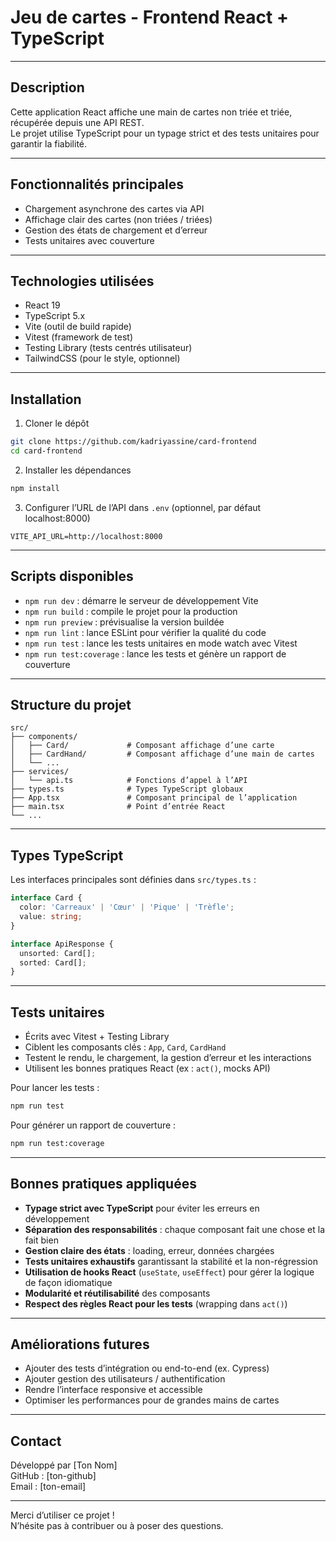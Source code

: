 
# Jeu de cartes - Frontend React + TypeScript

---

## Description

Cette application React affiche une main de cartes non triée et triée, récupérée depuis une API REST.  
Le projet utilise TypeScript pour un typage strict et des tests unitaires pour garantir la fiabilité.

---

## Fonctionnalités principales

- Chargement asynchrone des cartes via API
- Affichage clair des cartes (non triées / triées)
- Gestion des états de chargement et d’erreur
- Tests unitaires avec couverture

---

## Technologies utilisées

- React 19
- TypeScript 5.x
- Vite (outil de build rapide)
- Vitest (framework de test)
- Testing Library (tests centrés utilisateur)
- TailwindCSS (pour le style, optionnel)

---

## Installation

1. Cloner le dépôt
```bash
git clone https://github.com/kadriyassine/card-frontend
cd card-frontend
```

2. Installer les dépendances
```bash
npm install
```

3. Configurer l’URL de l’API dans `.env` (optionnel, par défaut localhost:8000)
```
VITE_API_URL=http://localhost:8000
```

---

## Scripts disponibles

- `npm run dev` : démarre le serveur de développement Vite
- `npm run build` : compile le projet pour la production
- `npm run preview` : prévisualise la version buildée
- `npm run lint` : lance ESLint pour vérifier la qualité du code
- `npm run test` : lance les tests unitaires en mode watch avec Vitest
- `npm run test:coverage` : lance les tests et génère un rapport de couverture

---

## Structure du projet

```
src/
├── components/
│   ├── Card/             # Composant affichage d’une carte
│   ├── CardHand/         # Composant affichage d’une main de cartes
│   └── ...
├── services/
│   └── api.ts            # Fonctions d’appel à l’API
├── types.ts              # Types TypeScript globaux
├── App.tsx               # Composant principal de l’application
├── main.tsx              # Point d’entrée React
└── ...
```

---

## Types TypeScript

Les interfaces principales sont définies dans `src/types.ts` :

```ts
interface Card {
  color: 'Carreaux' | 'Cœur' | 'Pique' | 'Trèfle';
  value: string;
}

interface ApiResponse {
  unsorted: Card[];
  sorted: Card[];
}
```

---

## Tests unitaires

- Écrits avec Vitest + Testing Library
- Ciblent les composants clés : `App`, `Card`, `CardHand`
- Testent le rendu, le chargement, la gestion d’erreur et les interactions
- Utilisent les bonnes pratiques React (ex : `act()`, mocks API)

Pour lancer les tests :

```bash
npm run test
```

Pour générer un rapport de couverture :

```bash
npm run test:coverage
```

---

## Bonnes pratiques appliquées

- **Typage strict avec TypeScript** pour éviter les erreurs en développement
- **Séparation des responsabilités** : chaque composant fait une chose et la fait bien
- **Gestion claire des états** : loading, erreur, données chargées
- **Tests unitaires exhaustifs** garantissant la stabilité et la non-régression
- **Utilisation de hooks React** (`useState`, `useEffect`) pour gérer la logique de façon idiomatique
- **Modularité et réutilisabilité** des composants
- **Respect des règles React pour les tests** (wrapping dans `act()`)

---

## Améliorations futures

- Ajouter des tests d’intégration ou end-to-end (ex. Cypress)
- Ajouter gestion des utilisateurs / authentification
- Rendre l’interface responsive et accessible
- Optimiser les performances pour de grandes mains de cartes

---

## Contact

Développé par [Ton Nom]  
GitHub : [ton-github]  
Email : [ton-email]

---

Merci d’utiliser ce projet !  
N’hésite pas à contribuer ou à poser des questions.
